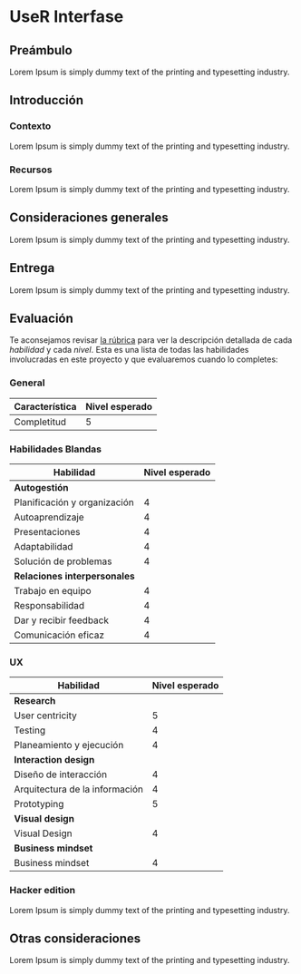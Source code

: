 # UseR Interfase

## Preámbulo

Lorem Ipsum is simply dummy text of the printing and typesetting industry.

## Introducción

### Contexto

Lorem Ipsum is simply dummy text of the printing and typesetting industry.

### Recursos

Lorem Ipsum is simply dummy text of the printing and typesetting industry.

## Consideraciones generales

Lorem Ipsum is simply dummy text of the printing and typesetting industry.

## Entrega

Lorem Ipsum is simply dummy text of the printing and typesetting industry.

## Evaluación

Te aconsejamos revisar [la rúbrica](https://docs.google.com/spreadsheets/u/1/d/e/2PACX-1vRktPN4ilZtkRN5tUb3DVhgeihwlzk63_-JI3moA-bXpKDbHDioAK2H3qbrwWNb0Ql4wX22Tgv7-PDv/pubhtml)
para ver la descripción detallada de cada _habilidad_ y cada _nivel_. Esta es
una lista de todas las habilidades involucradas en este proyecto y que
evaluaremos cuando lo  completes:

### General

| Característica | Nivel esperado |
|----------------|----------------|
| Completitud    | 5              |

### Habilidades Blandas

| Habilidad                    | Nivel esperado |
|------------------------------|----------------|
| **Autogestión**                               |
| Planificación y organización | 4              |
| Autoaprendizaje              | 4              |
| Presentaciones               | 4              |
| Adaptabilidad                | 4              |
| Solución de problemas        | 4              |
| **Relaciones interpersonales**                |
| Trabajo en equipo            | 4              |
| Responsabilidad              | 4              |
| Dar y recibir feedback       | 4              |
| Comunicación eficaz          | 4              |

### UX

| Habilidad                      | Nivel esperado |
|--------------------------------|----------------|
| **Research**                                    |
| User centricity                | 5              |
| Testing                        | 4              |
| Planeamiento y ejecución       | 4              |
| **Interaction design**                          |
| Diseño de interacción          | 4              |
| Arquitectura de la información | 4              |
| Prototyping                    | 5              |
| **Visual design**                               |
| Visual Design                  | 4              |
| **Business mindset**                            |
| Business mindset               | 4              |

### Hacker edition

Lorem Ipsum is simply dummy text of the printing and typesetting industry.

## Otras consideraciones

Lorem Ipsum is simply dummy text of the printing and typesetting industry.
